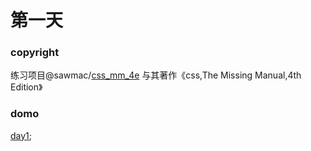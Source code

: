# 第一天

### copyright
练习项目@sawmac/[css_mm_4e](https://github.com/sawmac/css_mm_4e/blob/master/02_finished/internal-stylesheet.html)
与其著作《css,The Missing Manual,4th Edition》

### domo
[day1](https://kunduin.github.io/Web-Begin/day1/internal-css.html);